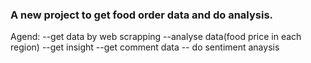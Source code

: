 
###  A new project to get food order data and do analysis.
Agend:
--get data by web scrapping
--analyse data(food price in each region)
--get insight 
--get comment data 
-- do sentiment anaysis


